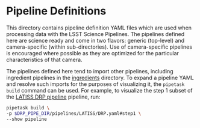 # Pipeline Definitions

This directory contains pipeline definition YAML files which are used when processing data with the LSST Science Pipelines.
The pipelines defined here are science ready and come in two flavors: generic (top-level) and camera-specific (within sub-directories).
Use of camera-specific pipelines is encouraged where possible as they are optimized for the particular characteristics of that camera.

The pipelines defined here tend to import other pipelines, including ingredient pipelines in the [ingredients](../ingredients) directory.
To expand a pipeline YAML and resolve such imports for the purposes of visualizing it, the `pipetask build` command can be used.
For example, to visualize the step 1 subset of the [LATISS DRP pipeline](https://github.com/lsst/drp_pipe/blob/main/pipelines/LATISS/DRP.yaml) pipeline, run:

```bash
pipetask build \
-p $DRP_PIPE_DIR/pipelines/LATISS/DRP.yaml#step1 \
--show pipeline
```
